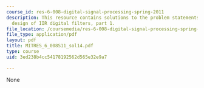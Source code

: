 ```yaml
---
course_id: res-6-008-digital-signal-processing-spring-2011
description: This resource contains solutions to the problem statements related to
  design of IIR digital filters, part 1.
file_location: /coursemedia/res-6-008-digital-signal-processing-spring-2011/3ed238b4cc54178192562d565e32e9a7_MITRES_6_008S11_sol14.pdf
file_type: application/pdf
layout: pdf
title: MITRES_6_008S11_sol14.pdf
type: course
uid: 3ed238b4cc54178192562d565e32e9a7

---
```

None